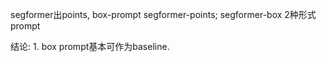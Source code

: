 segformer出points, box-prompt
segformer-points; segformer-box 2种形式prompt

结论: 
    1. box prompt基本可作为baseline.
    
